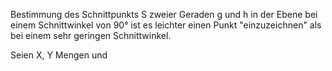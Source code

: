 Bestimmung des Schnittpunkts S zweier Geraden g und h in der Ebene
bei einem Schnittwinkel von 90° ist es leichter einen Punkt "einzuzeichnen" als bei einem sehr geringen Schnittwinkel.

Seien X, Y Mengen und 
